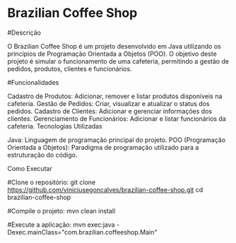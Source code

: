# Brazilian Coffee Shop

#Descrição

O Brazilian Coffee Shop é um projeto desenvolvido em Java utilizando os princípios de Programação Orientada a Objetos (POO). O objetivo deste projeto é simular o funcionamento de uma cafeteria, permitindo a gestão de pedidos, produtos, clientes e funcionários.

#Funcionalidades

Cadastro de Produtos: Adicionar, remover e listar produtos disponíveis na cafeteria.
Gestão de Pedidos: Criar, visualizar e atualizar o status dos pedidos.
Cadastro de Clientes: Adicionar e gerenciar informações dos clientes.
Gerenciamento de Funcionários: Adicionar e listar funcionários da cafeteria.
Tecnologias Utilizadas

Java: Linguagem de programação principal do projeto.
POO (Programação Orientada a Objetos): Paradigma de programação utilizado para a estruturação do código.

Como Executar

#Clone o repositório:
git clone https://github.com/viniciusegoncalves/brazilian-coffee-shop.git
cd brazilian-coffee-shop

#Compile o projeto:
mvn clean install

#Execute a aplicação:
mvn exec:java -Dexec.mainClass="com.brazilian.coffeeshop.Main"
